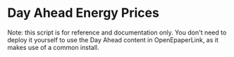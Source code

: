 # Day Ahead Energy Prices

Note: this script is for reference and documentation only. You don't need to deploy it yourself to use the Day Ahead content in OpenEpaperLink, as it makes use of a common install.
